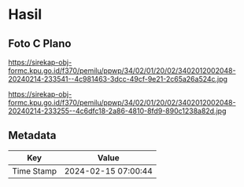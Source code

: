 # Hasil

## Foto C Plano

https://sirekap-obj-formc.kpu.go.id/f370/pemilu/ppwp/34/02/01/20/02/3402012002048-20240214-233541--4c981463-3dcc-49cf-9e21-2c65a26a524c.jpg

https://sirekap-obj-formc.kpu.go.id/f370/pemilu/ppwp/34/02/01/20/02/3402012002048-20240214-233255--4c6dfc18-2a86-4810-8fd9-890c1238a82d.jpg


## Metadata

| Key        | Value               |
| ---------- | ------------------- |
| Time Stamp | 2024-02-15 07:00:44 |



